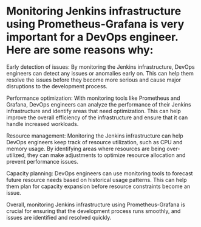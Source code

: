 
# Monitoring Jenkins infrastructure using Prometheus-Grafana is very important for a DevOps engineer. Here are some reasons why:


Early detection of issues: By monitoring the Jenkins infrastructure, DevOps engineers can detect any issues or anomalies early on. This can help them resolve the issues before they become more serious and cause major disruptions to the development process.


Performance optimization: With monitoring tools like Prometheus and Grafana, DevOps engineers can analyze the performance of their Jenkins infrastructure and identify areas that need optimization. This can help improve the overall efficiency of the infrastructure and ensure that it can handle increased workloads.


Resource management: Monitoring the Jenkins infrastructure can help DevOps engineers keep track of resource utilization, such as CPU and memory usage. By identifying areas where resources are being over-utilized, they can make adjustments to optimize resource allocation and prevent performance issues.


Capacity planning: DevOps engineers can use monitoring tools to forecast future resource needs based on historical usage patterns. This can help them plan for capacity expansion before resource constraints become an issue.


Overall, monitoring Jenkins infrastructure using Prometheus-Grafana is crucial for ensuring that the development process runs smoothly, and issues are identified and resolved quickly.
